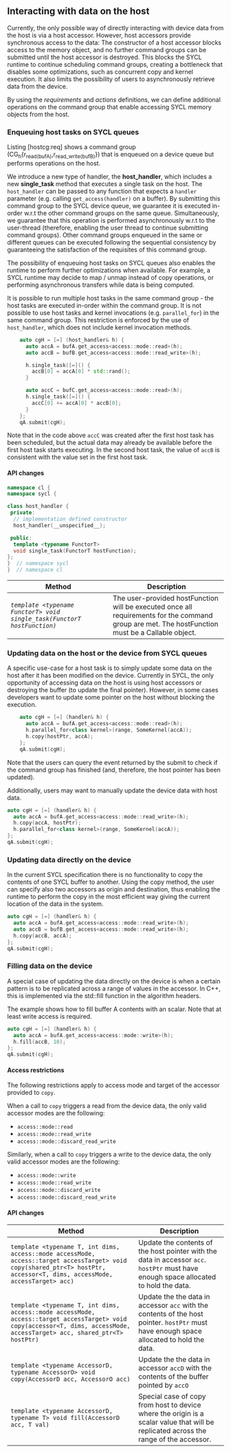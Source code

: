 ## Interacting with data on the host

Currently, the only possible way of directly interacting with device
data from the host is via a host accessor. However, host accessors
provide synchronous access to the data: The constructor of a host
accessor blocks access to the memory object, and no further command
groups can be submitted until the host accessor is destroyed. This
blocks the SYCL runtime to continue scheduling command groups, creating
a bottleneck that disables some optimizations, such as concurrent copy
and kernel execution. It also limits the possibility of users to asynchronously
retrieve data from the device.

By using the *requirements* and *actions* definitions,
we can define additional operations on the command group that
enable accessing SYCL memory objects from the host.

### Enqueuing host tasks on SYCL queues

Listing [hostcg:req] shows a command group
(CG<sub>h</sub>{r<sub>read(bufA)</sub>,r<sub>read_write(bufB)</sub>}) that is
enqueued on a device queue but performs operations on the host.

We introduce a new type of handler, the **host\_handler**, which includes a new
**single\_task** method that executes a single task on the host. The
`host_handler` can be passed to any function that expects a `handler` parameter
(e.g. calling `get_access(handler)` on a buffer).
By submitting this command group to the SYCL device queue, we guarantee it is
executed in-order w.r.t the other command groups on the same queue.
Simultaneously, we guarantee that this operation is performed
asynchronously w.r.t to the user-thread (therefore, enabling the user
thread to continue submitting command groups).
Other command groups enqueued in the same or different queues
can be executed following the sequential consistency by guaranteeing the
satisfaction of the requisites of this command group.

The possibility of enqueuing host tasks on SYCL queues also enables the
runtime to perform further optimizations when available.
For example, a SYCL runtime may decide to map / unmap instead of copy operations,
or  performing asynchronous transfers while data is being computed.

It is possible to run multiple host tasks in the same command group - the host
tasks are executed in-order within the command group. It is not possible to use
host tasks and kernel invocations (e.g. `parallel_for`) in the same command
group. This restriction is enforced by the use of `host_handler`, which does not
include kernel invocation methods.

```cpp
    auto cgH = [=] (host_handler& h) {
      auto accA = bufA.get_access<access::mode::read>(h);
      auto accB = bufB.get_access<access::mode::read_write>(h);

      h.single_task([=]() {
        accB[0] = accA[0] * std::rand();
      }

      auto accC = bufC.get_access<access::mode::read>(h);
      h.single_task([=]() {
        accC[0] += accA[0] * accB[0];
      }
    };
    qA.submit(cgH);
```

Note that in the code above `accC` was created after the first host task has
been scheduled, but the actual data may already be available before the first
host task starts executing. In the second host task, the value of `accB` is
consistent with the value set in the first host task.

#### API changes

```cpp
namespace cl {
namespace sycl {

class host_handler {
 private:
  // implementation defined constructor
  host_handler(__unspecified__);

 public:
  template <typename FunctorT>
  void single_task(FunctorT hostFunction);
};
}  // namespace sycl
}  // namespace cl
```

| Method | Description |
|--------|-------------|
| *`template <typename FunctorT> void single_task(FunctorT hostFunction)`* | The user-provided hostFunction will be executed once all requirements for the command group are met. The hostFunction must be a Callable object. |

### Updating data on the host or the device from SYCL queues

A specific use-case for a host task is to simply update some data on
the host after it has been modified on the device.
Currently in SYCL, the only opportunity of accessing data on the host is using
host accessors or destroying the buffer (to update the final pointer).
However, in some cases developers want to update some pointer on the host
without blocking the execution.

```cpp
    auto cgH = [=] (handler& h) {
      auto accA = bufA.get_access<access::mode::read>(h);
      h.parallel_for<class kernel>(range, SomeKernel(accA));
      h.copy(hostPtr, accA);
    };
    qA.submit(cgH);
```

Note that the users can query the event returned by the submit to check if the
command group has finished (and, therefore, the host pointer has been updated).

Additionally, users may want to manually update the device data with host data.

```cpp
auto cgH = [=] (handler& h) {
  auto accA = bufA.get_access<access::mode::read_write>(h);
  h.copy(accA, hostPtr);
  h.parallel_for<class kernel>(range, SomeKernel(accA));
};
qA.submit(cgH);
```

### Updating data directly on the device

In the current SYCL specification there is no functionality to copy the 
contents of one SYCL buffer to another.
Using the copy method, the user can specify also two accessors as 
origin and destination, thus enabling the runtime to perform the copy 
in the most efficient way giving the current location of the data
in the system.

```cpp
auto cgH = [=] (handler& h) {
  auto accA = bufA.get_access<access::mode::read_write>(h);
  auto accB = bufB.get_access<access::mode::read_write>(h);
  h.copy(accB, accA);
};
qA.submit(cgH);
```

### Filling data on the device

A special case of updating the data directly on the device is when
a certain pattern is to be replicated across a range of values in
the accessor. 
In C++, this is implemented via the std::fill function in the 
algorithm headers.

The example shows how to fill buffer A contents with an scalar.
Note that at least write access is required.

```cpp
auto cgH = [=] (handler& h) {
  auto accA = bufA.get_access<access::mode::write>(h);
  h.fill(accB, 10);
};
qA.submit(cgH);
```

#### Access restrictions

The following restrictions apply to access mode and target of the accessor
provided to `copy`.

When a call to `copy` triggers a read from the device data, the
only valid accessor modes are the following:
* `access::mode::read`
* `access::mode::read_write`
* `access::mode::discard_read_write`

Similarly, when a call to `copy` triggers a write to the device
data, the only valid accessor modes are the following:
* `access::mode::write`
* `access::mode::read_write`
* `access::mode::discard_write`
* `access::mode::discard_read_write`

#### API changes

| Method | Description |
|--------|-------------|
| `template <typename T, int dims, access::mode accessMode, access::target accessTarget> void copy(shared_ptr<T> hostPtr, accessor<T, dims, accessMode, accessTarget> acc)`  | Update the contents of the host pointer with the data in accessor `acc`. `hostPtr` must have enough space allocated to hold the data. |
| `template <typename T, int dims, access::mode accessMode, access::target accessTarget> void copy(accessor<T, dims, accessMode, accessTarget> acc, shared_ptr<T> hostPtr)` | Update the the data in accessor `acc` with the contents of the host pointer. `hostPtr` must have enough space allocated to hold the data. |
| `template <typename AccessorD, typename AccessorO> void copy(AccessorD acc, AccessorO acc)` | Update the the data in accessor `accD` with the contents of the buffer pointed by `accO` |
| `template <typename AccessorD, typename T> void fill(AccessorD acc, T val)` | Special case of copy from host to device where the origin is a scalar value that will be replicated across the range of the accessor.  |
